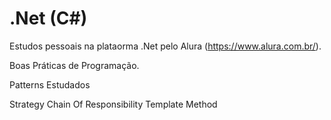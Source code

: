 # .Net (C#)

Estudos pessoais na plataorma .Net pelo Alura (https://www.alura.com.br/).

Boas Práticas de Programação.

Patterns Estudados

Strategy 
Chain Of Responsibility
Template Method
